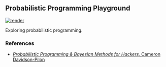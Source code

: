 ## Probabilistic Programming Playground

[![render](https://img.shields.io/badge/render-nbviewer-orange)](https://nbviewer.jupyter.org/github/alexandru-dinu/prob-prog/tree/main/)

Exploring probabilistic programming.

### References
- [_Probabilistic Programming & Bayesian Methods for Hackers_, Cameron Davidson-Pilon](http://camdavidsonpilon.github.io/Probabilistic-Programming-and-Bayesian-Methods-for-Hackers/)
